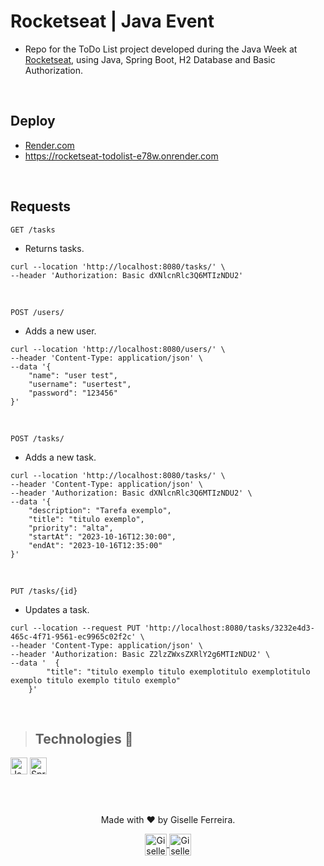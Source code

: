 # Rocketseat | Java Event

+ Repo for the ToDo List project developed during the Java Week at [Rocketseat](https://www.rocketseat.com.br/), using Java, Spring Boot, H2 Database and Basic Authorization.
<br/>

## Deploy

+ [Render.com](https://render.com/)
+ https://rocketseat-todolist-e78w.onrender.com

<br/>

## Requests
`
GET /tasks
`
+ Returns tasks.
```
curl --location 'http://localhost:8080/tasks/' \
--header 'Authorization: Basic dXNlcnRlc3Q6MTIzNDU2'
```
<br/>

`
POST /users/
`
+ Adds a new user.
```
curl --location 'http://localhost:8080/users/' \
--header 'Content-Type: application/json' \
--data '{
    "name": "user test",
    "username": "usertest",
    "password": "123456"
}'
```
<br/>

`
POST /tasks/
`
+ Adds a new task.
```
curl --location 'http://localhost:8080/tasks/' \
--header 'Content-Type: application/json' \
--header 'Authorization: Basic dXNlcnRlc3Q6MTIzNDU2' \
--data '{
    "description": "Tarefa exemplo",
    "title": "titulo exemplo",
    "priority": "alta",
    "startAt": "2023-10-16T12:30:00",
    "endAt": "2023-10-16T12:35:00"
}'
```
<br/>

`
PUT /tasks/{id}
`
+ Updates a task.
```
curl --location --request PUT 'http://localhost:8080/tasks/3232e4d3-465c-4f71-9561-ec9965c02f2c' \
--header 'Content-Type: application/json' \
--header 'Authorization: Basic Z2lzZWxsZXRlY2g6MTIzNDU2' \
--data '  {
        "title": "titulo exemplo titulo exemplotitulo exemplotitulo exemplo titulo exemplo titulo exemplo"
    }'
```
<br/>

>## Technologies 🧰

<p align="left">
<img alt="Java" src="https://img.shields.io/badge/java-%23ED8B00.svg?style=for-the-badge&logo=java&logoColor=white" height="27" /> 
<img alt="SpringBoot" src="https://img.shields.io/badge/spring-%236DB33F.svg?style=for-the-badge&logo=spring&logoColor=white" height="27" />
</p>

<br/>

## 

<div align="center">
<p>Made with ❤️ by Giselle Ferreira.</p>
  <p>
    <a href="https://linkedin.com/in/giselleferreiras" target="_blank" >
      <img align="center" height="35" src="https://cdn-icons-png.flaticon.com/512/174/174857.png" alt="Giselle Ferreira Linkedin" />
    </a>
    <a href="https://instagram.com/giselletech" target="_blank" >
      <img align="center" height="35" src="https://upload.wikimedia.org/wikipedia/commons/thumb/a/a5/Instagram_icon.png/1200px-Instagram_icon.png" alt="Giselle Ferreira Instagram" />
    </a>
  </p>
</div>

